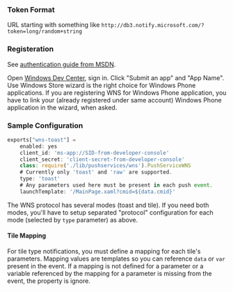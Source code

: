 ### Token Format

URL starting with something like `http://db3.notify.microsoft.com/?token=long/random+string`


### Registeration

See [authentication guide from MSDN](https://msdn.microsoft.com/en-us/library/windows/apps/hh465407.aspx).

Open [Windows Dev Center](https://dev.windows.com), sign in. Click "Submit an app" and "App Name". Use Windows Store wizard is the right choice for Windows Phone applications. If you are registering WNS for
Windows Phone application, you have to link your (already registered under same account) Windows Phone application in the wizard, when asked.

### Sample Configuration

``` javascript
exports["wns-toast"] =
    enabled: yes
    client_id: 'ms-app://SID-from-developer-console'
    client_secret: 'client-secret-from-developer-console'
    class: require('./lib/pushservices/wns').PushServiceWNS
    # Currently only 'toast' and 'raw' are supported.
    type: 'toast'
    # Any parameters used here must be present in each push event.
    launchTemplate: '/MainPage.xaml?cmid=${data.cmid}'
```


The WNS protocol has several modes (toast and tile). If you need both modes, you'll have to setup separated "protocol" configuration for each mode (selected by `type` parameter) as above.

#### Tile Mapping

For tile type notifications, you must define a mapping for each tile's parameters. Mapping values are templates so you can reference `data` or `var` present in the event. If a mapping is not defined for a parameter or a variable referenced by the mapping for a parameter is missing from the event, the property is ignore.

